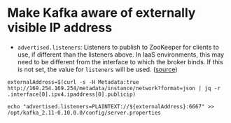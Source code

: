 


# Make Kafka aware of externally visible IP address

- `advertised.listeners`: Listeners to publish to ZooKeeper for clients to use, if different than the listeners above. In IaaS environments, this may need to be different from the interface to which the broker binds. If this is not set, the value for `listeners` will be used.	([source](https://kafka.apache.org/documentation/#brokerconfigs))


```
externalAddress=$(curl -s -H Metadata:true http://169.254.169.254/metadata/instance/network?format=json | jq -r .interface[0].ipv4.ipaddress[0].publicip)

echo "advertised.listeners=PLAINTEXT://${externalAddress}:6667" >> /opt/kafka_2.11-0.10.0.0/config/server.properties
```

